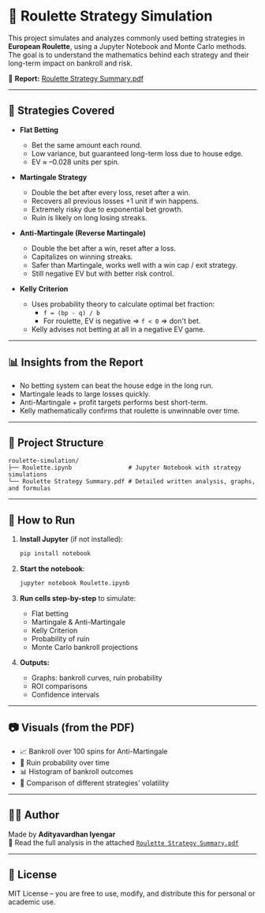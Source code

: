 # 🎰 Roulette Strategy Simulation

This project simulates and analyzes commonly used betting strategies in **European Roulette**, using a Jupyter Notebook and Monte Carlo methods. The goal is to understand the mathematics behind each strategy and their long-term impact on bankroll and risk.

📄 **Report:** [Roulette Strategy Summary.pdf](./Roulette%20Strategy%20Summary.pdf)

---

## 🧠 Strategies Covered

- **Flat Betting**  
  - Bet the same amount each round.
  - Low variance, but guaranteed long-term loss due to house edge.
  - EV ≈ –0.028 units per spin.

- **Martingale Strategy**  
  - Double the bet after every loss, reset after a win.
  - Recovers all previous losses +1 unit if win happens.
  - Extremely risky due to exponential bet growth.  
  - Ruin is likely on long losing streaks.

- **Anti-Martingale (Reverse Martingale)**  
  - Double the bet after a win, reset after a loss.
  - Capitalizes on winning streaks.
  - Safer than Martingale, works well with a win cap / exit strategy.
  - Still negative EV but with better risk control.

- **Kelly Criterion**  
  - Uses probability theory to calculate optimal bet fraction:
    - `f = (bp - q) / b`
    - For roulette, EV is negative ⇒ `f < 0` ⇒ don't bet.
  - Kelly advises not betting at all in a negative EV game.

---

## 📊 Insights from the Report

- No betting system can beat the house edge in the long run.
- Martingale leads to large losses quickly.
- Anti-Martingale + profit targets performs best short-term.
- Kelly mathematically confirms that roulette is unwinnable over time.

---

## 📁 Project Structure

```text
roulette-simulation/
├── Roulette.ipynb                # Jupyter Notebook with strategy simulations
└── Roulette Strategy Summary.pdf # Detailed written analysis, graphs, and formulas
```

---

## 🚀 How to Run

1. **Install Jupyter** (if not installed):
   ```bash
   pip install notebook
   ```

2. **Start the notebook**:
   ```bash
   jupyter notebook Roulette.ipynb
   ```

3. **Run cells step-by-step** to simulate:
   - Flat betting
   - Martingale & Anti-Martingale
   - Kelly Criterion
   - Probability of ruin
   - Monte Carlo bankroll projections

4. **Outputs:**
   - Graphs: bankroll curves, ruin probability
   - ROI comparisons
   - Confidence intervals

---

## 📷 Visuals (from the PDF)

- 📈 Bankroll over 100 spins for Anti-Martingale
- 🎯 Ruin probability over time
- 📊 Histogram of bankroll outcomes
- 🔄 Comparison of different strategies’ volatility

---

## 🧑‍💻 Author

Made by **Adityavardhan Iyengar**  
📘 Read the full analysis in the attached [`Roulette Strategy Summary.pdf`](./Roulette%20Strategy%20Summary.pdf)

---

## 📄 License

MIT License – you are free to use, modify, and distribute this for personal or academic use.
